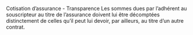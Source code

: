 Cotisation d’assurance - Transparence
Les sommes dues par l’adhérent au souscripteur au titre de l’assurance doivent lui être décomptées distinctement de celles qu’il peut lui devoir, par ailleurs, au titre d’un autre contrat.